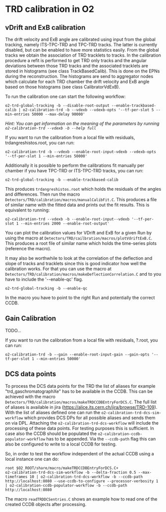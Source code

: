 <!-- doxy
\page refDetectorsTRDcalibration TRD calibration
/doxy -->

# TRD calibration in O2

## vDrift and ExB calibration

The drift velocity and ExB angle are calibrated using input from the global tracking, namely ITS-TPC-TRD and TPC-TRD tracks.
The latter is currently disabled, but can be enabled to have more statistics easily.
From the global tracks we obtain the association of TRD tracklets to tracks.
In the calibration procedure a refit is performed to get TRD only tracks and the angular deviations between those TRD tracks and the associated tracklets are stored in histograms (see class TrackBasedCalib).
This is done on the EPNs during the reconstruction.
The histograms are send to aggregator nodes which calculate for each TRD chamber the drift velocity and ExB angle based on those histograms (see class CalibratorVdExB).

To run the calibration one can start the following workflow:

    o2-trd-global-tracking -b --disable-root-output --enable-trackbased-calib | o2-calibration-trd -b --vdexb --vdexb-opts '--tf-per-slot 5 --min-entries 50000 --max-delay 90000'

*Hint: You can get information on the meaning of the parameters by running `o2-calibration-trd --vdexb -b --help full`*

If you want to run the calibration from a local file with residuals, trdangreshistos.root, you can run:

    o2-calibration-trd -b --vdexb --enable-root-input-vdexb --vdexb-opts '--tf-per-slot 1 --min-entries 50000'

Additionally it is possible to perform the calibrations fit manually per chamber if you have TPC-TRD or ITS-TPC-TRD tracks, you can run:

    o2-trd-global-tracking -b --enable-trackbased-calib

This produces `trdangreshistos.root` which holds the residuals of the angles and differences.
Then run the macro `Detectors/TRD/calibration/macros/manualCalibFit.C`.
This produces a file of similar name with the fitted data and prints out the fit results.
This is equivalent to running:

    o2-calibration-trd --vdexb -b --enable-root-input--vdexb '--tf-per-slot 1 --min-entries 2000 --enable-root-output'

You can plot the calibration values for VDrift and ExB for a given Run by using the macro at `Detectors/TRD/cailbration/macros/plotVdriftExB.C`.
This produces a root file of similar name which holds the time-series plots (reference the macro).

It may also be worthwhile to look at the correlation of the deflection and slope of tracks and tracklets since this is good indicator how well the calibration works.
For that you can use the macro at `Detectors/TRD/calibration/macros/makeDeflectionCorrelation.C` and to you have to include the '--enable-qc' flag.

    o2-trd-global-tracking -b --enable-qc

In the macro you have to point to the right Run and potentially the correct CCDB.

## Gain Calibration

TODO...

If you want to run the calibration from a local file with residuals, ?.root, you can run:

    o2-calibration-trd -b --gain --enable-root-input-gain --gain-opts '--tf-per-slot 1 --min-entries 50000'

## DCS data points

To process the DCS data points for the TRD the list of aliases for example "trd_gaschromatographXe" has to be available in the CCDB.
This can be achieved with the macro `Detectors/TRD/calibration/macros/makeTRDCCDBEntryForDCS.C`.
The full list of aliases is available in jira (https://alice.its.cern.ch/jira/browse/TRD-109).
With the list of aliases defined one can run the `o2-calibration-trd-dcs-sim-workflow` which provides DCS DPs for all possible aliases and sends them on via DPL.
Attaching the `o2-calibration-trd-dcs-workflow` will include the processing of these data points.
For testing purposes this is sufficient. In case also the CCDB should be populated the `o2-calibration-ccdb-populator-workflow` has to be appended.
Via the `--ccdb-path` flag this can also be configured to write to a local CCDB for testing.

So, in order to test the workflow independent of the actual CCDB using a local instance one can do:

    root $O2_ROOT/share/macro/makeTRDCCDBEntryForDCS.C+
    o2-calibration-trd-dcs-sim-workflow -b --delta-fraction 0.5 --max-timeframes 10 | o2-calibration-trd-dcs-workflow -b --ccdb-path http://localhost:8080 --use-ccdb-to-configure --processor-verbosity 1 | o2-calibration-ccdb-populator-workflow -b --ccdb-path http://localhost:8080

The macro `readTRDDCSentries.C` shows an example how to read one of the created CCDB objects after processing.
